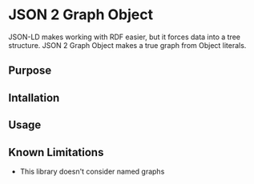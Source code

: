 # JSON 2 Graph Object

JSON-LD makes working with RDF easier, but it forces data into a tree structure. JSON 2 Graph Object makes a true graph from Object literals.

## Purpose


## Intallation


## Usage


## Known Limitations
 - This library doesn't consider named graphs
